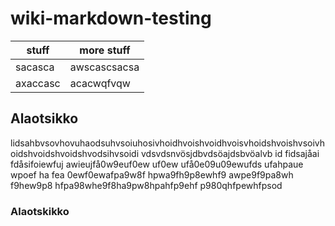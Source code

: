 # wiki-markdown-testing

|stuff|more stuff|
|-----|----------|
|sacasca|awscascsacsa|
|axaccasc|acacwqfvqw|

## Alaotsikko

lidsahbvsovhovuhaodsuhvsoiuhosivhoidhvoishvoidhvoisvhoidshvoishvsoivhoidshvoidshvoidshvodsihvsoidi
vdsvdsnvösjdbvdsöajdsbvöalvb id fidsajåai fdåsifoiewfuj awieujfå0w9euf0ew uf0ew ufå0e09u09ewufds ufahpaue 
 wpoef ha fea 0ewf0ewafpa9w8f hpwa9fh9p8ewhf9 awpe9f9pa8wh f9hew9p8 hfpa98whe9f8ha9pw8hpahfp9ehf  p980qhfpewhfpsod


### Alaotskikko
